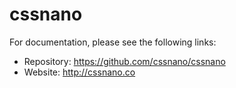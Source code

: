 # cssnano

For documentation, please see the following links:

- Repository: https://github.com/cssnano/cssnano
- Website: http://cssnano.co
